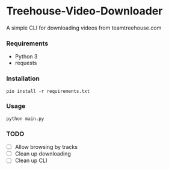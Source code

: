 # Treehouse-Video-Downloader

A simple CLI for downloading videos from teamtreehouse.com

### Requirements ###
- Python 3
- requests

### Installation ###
```
pio install -r requirements.txt
```

### Usage ###
```
python main.py
```

### TODO
- [ ] Allow browsing by tracks
- [ ] Clean up downloading
- [ ] Clean up CLI
